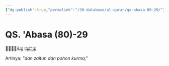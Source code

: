 ```yaml
---
{"dg-publish":true,"permalink":"/30-database/al-quran/qs-abasa-80-29/"}
---
```



# QS. 'Abasa (80)-29
وَّزَيْتُوْنًا وَّنَخْلًاۙ

Artinya: *"dan zaitun dan pohon kurma,"*
